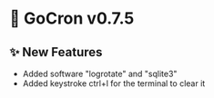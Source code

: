 # 🚀 GoCron v0.7.5

## ✨ New Features

- Added software "logrotate" and "sqlite3"
- Added keystroke ctrl+l for the terminal to clear it
